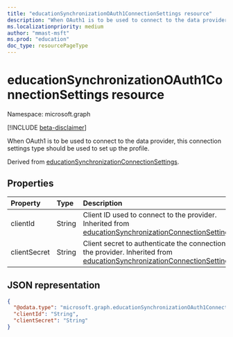 ```yaml
---
title: "educationSynchronizationOAuth1ConnectionSettings resource"
description: "When OAuth1 is to be used to connect to the data provider, this connection settings type should be used to set up the profile."
ms.localizationpriority: medium
author: "mmast-msft"
ms.prod: "education"
doc_type: resourcePageType
---
```


# educationSynchronizationOAuth1ConnectionSettings resource

Namespace: microsoft.graph

[!INCLUDE [beta-disclaimer](../../includes/beta-disclaimer.md)]

When OAuth1 is to be used to connect to the data provider, this connection settings type should be used to set up the profile.

Derived from [educationSynchronizationConnectionSettings].

## Properties

| Property     | Type   | Description                                                                                                                |
| :----------- | :----- | :------------------------------------------------------------------------------------------------------------------------- |
| clientId     | String | Client ID used to connect to the provider. Inherited from [educationSynchronizationConnectionSettings].                    |
| clientSecret | String | Client secret to authenticate the connection to the provider. Inherited from [educationSynchronizationConnectionSettings]. |

[educationsynchronizationconnectionsettings]: educationsynchronizationconnectionsettings.md

## JSON representation

<!-- {
  "blockType": "resource",
  "@odata.type": "microsoft.graph.educationSynchronizationOAuth1ConnectionSettings"
}-->

```json
{
  "@odata.type": "microsoft.graph.educationSynchronizationOAuth1ConnectionSettings",
  "clientId": "String",
  "clientSecret": "String"
}
```


